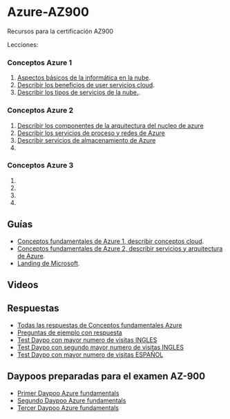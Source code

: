 # Azure-AZ900

Recursos para la certificación AZ900

Lecciones:
### Conceptos Azure 1

1. [Aspectos básicos de la informática en la nube](./01-aspectos-basicos.md).
2. [Describir los beneficios de user servicios cloud](02-describir%20los%20beneficios%20de%20usar%20servicios%20cloud.md).
3. [Describir los tipos de servicios de la nube.](03-describir%20los%20tipos%20de%20servicios%20de%20la%20nube.md).

### Conceptos Azure 2

1. [Describir los componentes de la arquitectura del nucleo de azure](./04-describir%20los%20componentes%20de%20la%20arquitectura%20del%20nucleo%20de%20azure.md)
2. [Describir los servicios de proceso y redes de Azure](./05-describir%20los%20servicios%20de%20proceso%20y%20redes%20de%20Azure.md)
3. [Describir servicios de almacenamiento de Azure](./06-describir%20servicios%20de%20almacenamiento%20de%20Azure.md)
4.


### Conceptos Azure 3

1.
2.
3.
4.

## Guías

- [Conceptos fundamentales de Azure 1, describir conceptos cloud](https://learn.microsoft.com/es-es/training/paths/microsoft-azure-fundamentals-describe-cloud-concepts/).
- [Conceptos fundamentales de Azure 2, describir servicios y arquitectura de Azure](https://learn.microsoft.com/en-us/training/paths/azure-fundamentals-describe-azure-architecture-services/). 
- [Landing de Microsoft](https://esi.microsoft.com/landing). 

## Videos

## Respuestas
- [Todas las respuestas de Conceptos fundamentales Azure](./Recopilacion%20preguntas%20Azure.md)
- [Preguntas de ejemplo con respuesta](https://learn.microsoft.com/en-us/certifications/resources/az-900-sample-questions)
- [Test Daypo con mayor numero de visitas INGLES](https://www.daypo.com/azure-az-900.html#informacion)
- [Test Daypo con segundo mayor numero de visitas INGLES](https://www.daypo.com/exam-az-900-final.html)
- [Test Daypo con mayor numero de visitas ESPAÑOL](https://www.daypo.com/az-900-espanol.html#informacion)

## Daypoos preparadas para el examen AZ-900
- [Primer Daypoo Azure fundamentals](https://www.daypo.com/azure-az-900-1.html)
- [Segundo Daypoo Azure fundamentals](https://www.daypo.com/azure-az-900-2.html)
- [Tercer Daypoo Azure fundamentals](https://www.daypo.com/azure-az-900-3.html)
